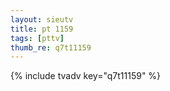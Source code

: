 ```yaml
--- 
layout: sieutv
title: pt 1159
tags: [pttv]
thumb_re: q7t11159
---
```

{% include tvadv key="q7t11159" %} 
